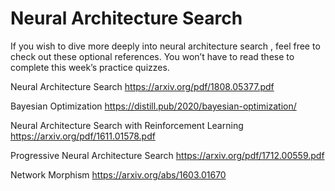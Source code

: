 # Neural Architecture Search

If you wish to dive more deeply into neural architecture search , feel free to check out these optional references. You won’t have to read these to complete this week’s practice quizzes.

Neural Architecture Search https://arxiv.org/pdf/1808.05377.pdf

Bayesian Optimization https://distill.pub/2020/bayesian-optimization/ 

Neural Architecture Search with Reinforcement Learning https://arxiv.org/pdf/1611.01578.pdf

Progressive Neural Architecture Search https://arxiv.org/pdf/1712.00559.pdf

Network Morphism https://arxiv.org/abs/1603.01670
